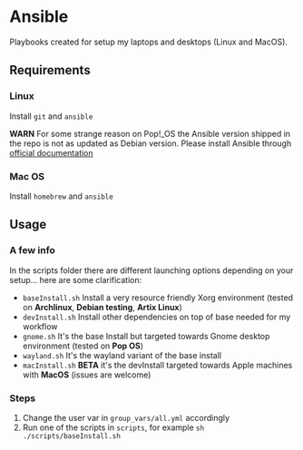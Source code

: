 # Ansible

Playbooks created for setup my laptops and desktops (Linux and MacOS).

## Requirements

### Linux
Install `git` and `ansible`

**WARN**
For some strange reason on Pop!\_OS the Ansible version shipped in the repo is not as updated as Debian version.
Please install Ansible through [official documentation](https://docs.ansible.com/ansible/latest/installation_guide/installation_distros.html#installing-ansible-on-ubuntu)


### Mac OS
Install `homebrew` and `ansible`

## Usage

### A few info
In the scripts folder there are different launching options depending on your setup... here are some clarification:

- `baseInstall.sh` Install a very resource friendly Xorg environment (tested on **Archlinux**, **Debian testing**, **Artix Linux**)
- `devInstall.sh` Install other dependencies on top of base needed for my workflow
- `gnome.sh` It's the base Install but targeted towards Gnome desktop environment (tested on **Pop OS**)
- `wayland.sh` It's the wayland variant of the base install
- `macInstall.sh` **BETA** it's the devInstall targeted towards Apple machines with **MacOS** (issues are welcome)

### Steps
1. Change the user var in `group_vars/all.yml` accordingly
2. Run one of the scripts in `scripts`, for example `sh ./scripts/baseInstall.sh`
